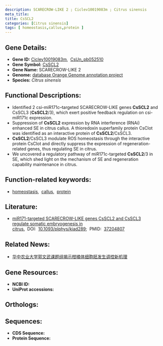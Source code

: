 ```yaml
---
description: SCARECROW-LIKE 2 ; Ciclev10019083m ; Citrus sinensis
meta_title:
title: CsSCL2
categories: [Citrus sinensis]
tags: [ homeostasis,callus,protein ]
---
```


## Gene Details:
- **Gene ID:** [Ciclev10019083m](),&nbsp;&nbsp;[CsUn_pb052510]()
- **Gene Symbol:** <u>CsSCL2</u>
- **Gene Name:** SCARECROW-LIKE 2
- **Genome:** [database Orange Genome annotation project](http://citrus.hzau.edu.cn/index.php)
- **Species:** *Citrus sinensis*

## Functional Descriptions:
   - Identified 2 csi-miR171c–targeted SCARECROW-LIKE genes **CsSCL2** and CsSCL3 (**CsSCL2**/3), which exert positive feedback regulation on csi-miR171c expression.
   - Suppression of **CsSCL2** expression by RNA interference (RNAi) enhanced SE in citrus callus. A thioredoxin superfamily protein CsClot was identified as an interactive protein of **CsSCL2**/CsSCL3.
   - **CsSCL2**/CsSCL3 modulate ROS homeostasis through the interactive protein CsClot and directly suppress the expression of regeneration-related genes, thus regulating SE in citrus.
   - We uncovered a regulatory pathway of miR171c-targeted **CsSCL2**/3 in SE, which shed light on the mechanism of SE and regeneration capability maintenance in citrus.

## Function-related keywords:
   - [homeostasis](/tags/homeostasis/),&nbsp;&nbsp;[callus](/tags/callus/),&nbsp;&nbsp;[protein](/tags/protein/)

## Literature:
   - [miR171-targeted SCARECROW-LIKE genes CsSCL2 and CsSCL3 regulate somatic embryogenesis in citrus.](https://doi.org/10.1093/plphys/kiad289)&nbsp;&nbsp;DOI:&nbsp;&nbsp;[10.1093/plphys/kiad289](https://doi.org/10.1093/plphys/kiad289);&nbsp;&nbsp;PMID:&nbsp;&nbsp;[37204807](https://pubmed.ncbi.nlm.nih.gov/37204807/)

## Related News:
   - [华中农业大学郭文武课题组揭示柑橘体细胞胚发生调控新机理](https://mp.weixin.qq.com/s?__biz=MzU3ODY3MDM0NA==&mid=2247528150&idx=2&sn=cfe9b7857804a8c2c65ddc2a18de9470&chksm=fced0392376b4d63c1a1f88acebfdc1990bfeb0182dc8d110bbec2d05c12615944a5c5791106&scene=27#wechat_redirect)

## Gene Resources:
- **NCBI ID:**  [](https://www.ncbi.nlm.nih.gov/gene/?term=)
- **UniProt accessions:**  [](https://www.uniprot.org/uniprotkb//entry)

## Orthologs:

## Sequences:
- **CDS Sequence:**
- **Protein Sequence:**
